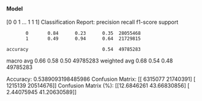 #### Model
[0 0 1 ... 1 1 1]
Classification Report:
              precision    recall  f1-score   support

           0       0.84      0.23      0.35  28055468
           1       0.49      0.94      0.64  21729815

    accuracy                           0.54  49785283
   macro avg       0.66      0.58      0.50  49785283
weighted avg       0.68      0.54      0.48  49785283

Accuracy: 0.5389093198485986
Confusion Matrix:
[[ 6315077 21740391]
 [ 1215139 20514676]]
Confusion Matrix (%):
[[12.6846261  43.66830856]
 [ 2.44075945 41.20630589]]
